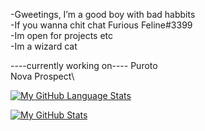 -Gweetings, I’m a good boy with bad habbits \
-If you wanna chit chat Furious Feline#3399 \
-Im open for projects etc\
-Im a wizard cat

----currently working on----
Puroto\
Nova Prospect\



 [![My GitHub Language Stats](https://github-readme-stats.vercel.app/api/top-langs/?username=FissionFeline&langs_count=5&theme=tokyonight)]()


[![My GitHub Stats](https://github-readme-stats.vercel.app/api/?username=FissionFeline&count_private=true&theme=tokyonight&showicons=true)]()















<!---
FissionFeline/FissionFeline is a ✨ special ✨ repository because its `README.md` (this file) appears on your GitHub profile.
You can click the Preview link to take a look at your changes.
--->
